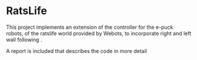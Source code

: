 # RatsLife
 This project implements an extension of the controller for the e-puck robots, of the ratslife world provided by Webots, to incorporate right and left wall following . 
 
 A report is included that describes the code in more detail
